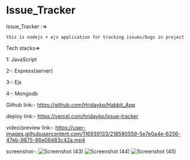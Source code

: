 # Issue_Tracker


Issue_Tracker :=>

    this is nodejs + ejs application for tracking issues/bugs in project
    
    
    
Tech stacks=>


1: JavaScript

2-: Express(server)

3-: Ejs

4-: Mongodb


Github link:- https://github.com/Hridaykp/Habbit_App


deploy link:- https://vercel.com/hridaykp/issue-tracker






video/preview link:- https://user-images.githubusercontent.com/116939133/218580559-5e7e0a4e-6256-47eb-9875-86e06483c42a.mp4


screenshot-: 
![Screenshot (43)](https://user-images.githubusercontent.com/116939133/218580393-710654d5-e84e-4a58-b1d3-f1843e41ce16.png)
![Screenshot (44)](https://user-images.githubusercontent.com/116939133/218580472-161c8467-b16f-4548-9c3f-e67db53bde01.png)
![Screenshot (45)](https://user-images.githubusercontent.com/116939133/218580495-8f32ff5e-2651-4409-ab21-0092e37cfe71.png)
